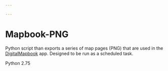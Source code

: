 ```yaml
---

---
```


# Mapbook-PNG
Python script than exports a series of map pages (PNG) that are used in the [DigitalMapbook](https://github.com/dogwoodgeo/DigitalMapbook) app.  Designed to be run as a scheduled task. 



Python 2.75



 





